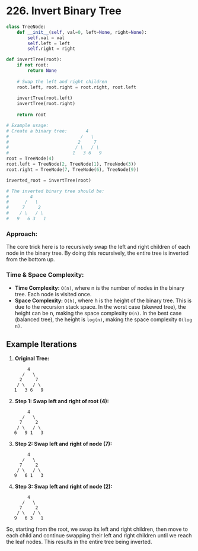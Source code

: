 # 226. Invert Binary Tree

```python
class TreeNode:
    def __init__(self, val=0, left=None, right=None):
        self.val = val
        self.left = left
        self.right = right

def invertTree(root):
    if not root:
        return None
    
    # Swap the left and right children
    root.left, root.right = root.right, root.left
    
    invertTree(root.left)
    invertTree(root.right)
    
    return root

# Example usage:
# Create a binary tree:       4
#                           /   \
#                          2     7
#                         / \   / \
#                        1   3 6   9
root = TreeNode(4)
root.left = TreeNode(2, TreeNode(1), TreeNode(3))
root.right = TreeNode(7, TreeNode(6), TreeNode(9))

inverted_root = invertTree(root)

# The inverted binary tree should be:
#        4
#      /   \
#     7     2
#    / \   / \
#   9   6 3   1
```

### Approach:
The core trick here is to recursively swap the left and right children of each node in the binary tree. By doing this recursively, the entire tree is inverted from the bottom up.

### Time & Space Complexity:
- **Time Complexity:** `O(n)`, where n is the number of nodes in the binary tree. Each node is visited once.
- **Space Complexity:** `O(h)`, where h is the height of the binary tree. This is due to the recursion stack space. In the worst case (skewed tree), the height can be n, making the space complexity `O(n)`. In the best case (balanced tree), the height is `log(n)`, making the space complexity `O(log n)`.


## Example Iterations

1. **Original Tree:**
```
        4
      /   \
     2     7
    / \   / \
   1   3 6   9
```

2. **Step 1: Swap left and right of root (4):**
```
        4
      /   \
     7     2
    / \   / \
   6   9 1   3
```

3. **Step 2: Swap left and right of node (7):**
```
        4
      /   \
     7     2
    / \   / \
   9   6 1   3
```

4. **Step 3: Swap left and right of node (2):**
```
        4
      /   \
     7     2
    / \   / \
   9   6 3   1
```

So, starting from the root, we swap its left and right children, then move to each child and continue swapping their left and right children until we reach the leaf nodes. This results in the entire tree being inverted.